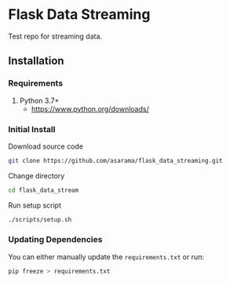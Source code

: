 # Flask Data Streaming

Test repo for streaming data.

## Installation

### Requirements
1) Python 3.7+
    - https://www.python.org/downloads/

### Initial Install

Download source code
```bash
git clone https://github.com/asarama/flask_data_streaming.git
```

Change directory
```bash
cd flask_data_stream
```

Run setup script
```bash
./scripts/setup.sh
```

### Updating Dependencies
You can either manually update the `requirements.txt` or run:
```bash
pip freeze > requirements.txt
```
